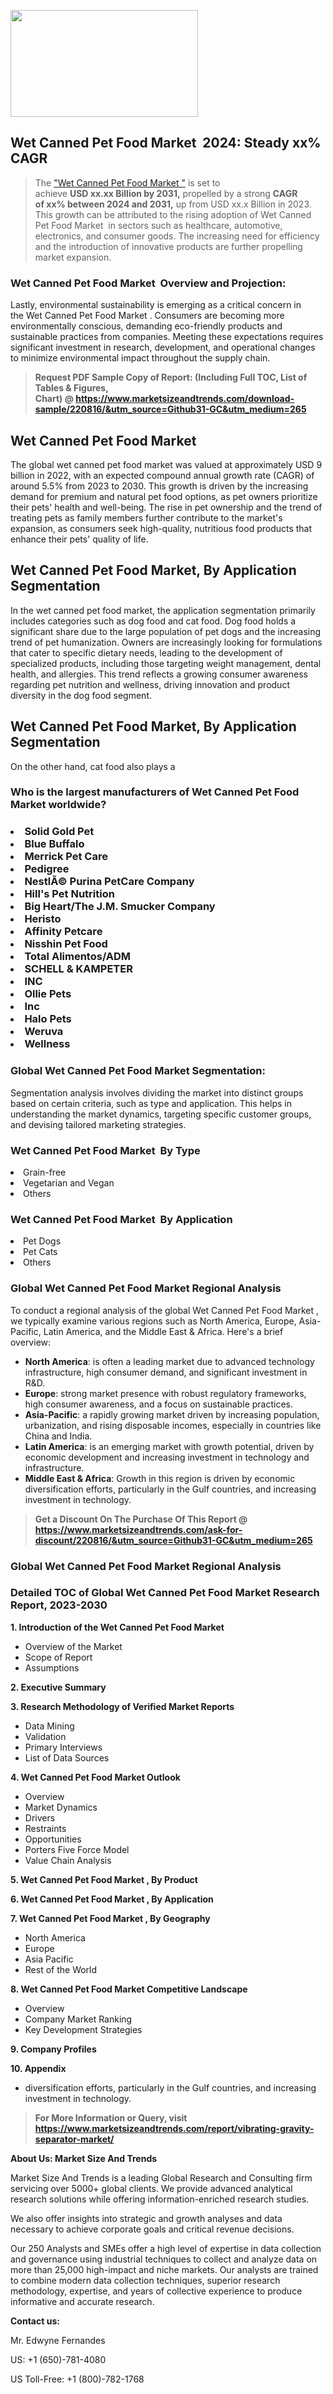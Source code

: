 <p><img class="alignnone size-medium wp-image-20088" src="https://ffe5etoiles.com/wp-content/uploads/2024/12/MST1-300x171.png" alt="" width="300" height="171" /></p><h2 id="ember46" class="ember-view reader-text-block__heading-2">Wet Canned Pet Food Market &nbsp;2024: Steady&nbsp;xx% CAGR</h2><blockquote id="ember47" class="ember-view reader-text-block__blockquote">The&nbsp;<a class="app-aware-link " href="https://www.marketsizeandtrends.com/download-sample/220816/&utm_source=Github31-GC&utm_medium=265" target="_blank" data-test-app-aware-link="">"Wet Canned Pet Food Market "</a>&nbsp;is set to achieve&nbsp;<strong>USD&nbsp;xx.xx&nbsp;Billion by 2031,</strong>&nbsp;propelled by a strong&nbsp;<strong>CAGR of&nbsp;xx% between 2024 and 2031,</strong>&nbsp;up from USD xx.x Billion in 2023. This growth can be attributed to the rising adoption of&nbsp;Wet Canned Pet Food Market &nbsp;in sectors such as healthcare, automotive, electronics, and consumer goods. The increasing need for efficiency and the introduction of innovative products are further propelling market expansion.</blockquote><h3 id="ember48" class="ember-view reader-text-block__heading-3">Wet Canned Pet Food Market &nbsp;Overview and Projection:</h3><p id="ember49" class="ember-view reader-text-block__paragraph">Lastly, environmental sustainability is emerging as a critical concern in the&nbsp;Wet Canned Pet Food Market . Consumers are becoming more environmentally conscious, demanding eco-friendly products and sustainable practices from companies. Meeting these expectations requires significant investment in research, development, and operational changes to minimize environmental impact throughout the supply chain.</p><blockquote id="ember50" class="ember-view reader-text-block__blockquote"><strong>Request PDF Sample Copy of Report: (Including Full TOC, List of Tables &amp; Figures, Chart)&nbsp;@&nbsp;<strong><a href="https://www.marketsizeandtrends.com/download-sample/220816/&utm_source=Github31-GC&utm_medium=265" target="_blank">https://www.marketsizeandtrends.com/download-sample/220816/&utm_source=Github31-GC&utm_medium=265</a></strong></strong></blockquote><h3 class=""><h2>Wet Canned Pet Food Market</h2><p>The global wet canned pet food market was valued at approximately USD 9 billion in 2022, with an expected compound annual growth rate (CAGR) of around 5.5% from 2023 to 2030. This growth is driven by the increasing demand for premium and natural pet food options, as pet owners prioritize their pets' health and well-being. The rise in pet ownership and the trend of treating pets as family members further contribute to the market's expansion, as consumers seek high-quality, nutritious food products that enhance their pets' quality of life.</p><h2>Wet Canned Pet Food Market, By Application Segmentation</h2><p>In the wet canned pet food market, the application segmentation primarily includes categories such as dog food and cat food. Dog food holds a significant share due to the large population of pet dogs and the increasing trend of pet humanization. Owners are increasingly looking for formulations that cater to specific dietary needs, leading to the development of specialized products, including those targeting weight management, dental health, and allergies. This trend reflects a growing consumer awareness regarding pet nutrition and wellness, driving innovation and product diversity in the dog food segment.</p><h2>Wet Canned Pet Food Market, By Application Segmentation</h2><p>On the other hand, cat food also plays a </h3><h3 id="" class="">Who is the largest manufacturers of&nbsp;Wet Canned Pet Food Market worldwide?</h3><h3 class=""></Li><Li>Solid Gold Pet</Li><Li> Blue Buffalo</Li><Li> Merrick Pet Care</Li><Li> Pedigree</Li><Li> NestlÃ© Purina PetCare Company</Li><Li> Hill's Pet Nutrition</Li><Li> Big Heart/The J.M. Smucker Company</Li><Li> Heristo</Li><Li> Affinity Petcare</Li><Li> Nisshin Pet Food</Li><Li> Total Alimentos/ADM</Li><Li> SCHELL & KAMPETER</Li><Li> INC</Li><Li> Ollie Pets</Li><Li> Inc</Li><Li> Halo Pets</Li><Li> Weruva</Li><Li> Wellness</h3><h3 id="ember53" class="ember-view reader-text-block__heading-3">Global&nbsp;Wet Canned Pet Food Market Segmentation:</h3><p id="ember54" class="ember-view reader-text-block__paragraph">Segmentation analysis involves dividing the market into distinct groups based on certain criteria, such as type and application. This helps in understanding the market dynamics, targeting specific customer groups, and devising tailored marketing strategies.</p><h3 id="" class="">Wet Canned Pet Food Market &nbsp;By Type</h3><p></Li><Li>Grain-free</Li><Li> Vegetarian and Vegan</Li><Li> Others</p><h3 id="" class="">Wet Canned Pet Food Market &nbsp;By Application</h3><p class=""></Li><Li>Pet Dogs</Li><Li> Pet Cats</Li><Li> Others</p><h3 id="ember62" class="ember-view reader-text-block__heading-3">Global Wet Canned Pet Food Market Regional Analysis</h3><p id="ember63" class="ember-view reader-text-block__paragraph">To conduct a regional analysis of the global Wet Canned Pet Food Market , we typically examine various regions such as North America, Europe, Asia-Pacific, Latin America, and the Middle East &amp; Africa. Here's a brief overview:</p><ul><li><strong>North America</strong>: is often a leading market due to advanced technology infrastructure, high consumer demand, and significant investment in R&amp;D.</li><li><strong>Europe</strong>: strong market presence with robust regulatory frameworks, high consumer awareness, and a focus on sustainable practices.</li><li><strong>Asia-Pacific</strong>: a rapidly growing market driven by increasing population, urbanization, and rising disposable incomes, especially in countries like China and India.</li><li><strong>Latin America</strong>: is an emerging market with growth potential, driven by economic development and increasing investment in technology and infrastructure.</li><li><strong>Middle East &amp; Africa</strong>: Growth in this region is driven by economic diversification efforts, particularly in the Gulf countries, and increasing investment in technology.</li></ul><blockquote id="ember61" class="ember-view reader-text-block__blockquote"><strong>Get a Discount On The Purchase Of This Report @ <strong><a href="https://html-cleaner.com/" target="">https://www.marketsizeandtrends.com/ask-for-discount/220816/&utm_source=Github31-GC&utm_medium=265</a></strong></strong></blockquote><h3 id="ember62" class="ember-view reader-text-block__heading-3">Global Wet Canned Pet Food Market Regional Analysis</h3><h3 id="" class="">Detailed TOC of Global Wet Canned Pet Food Market Research Report, 2023-2030</h3><p id="" class=""><strong>1. Introduction of the Wet Canned Pet Food Market </strong></p><ul><li>Overview of the Market</li><li>Scope of Report</li><li>Assumptions</li></ul><p id="" class=""><strong>2. Executive Summary</strong></p><p id="" class=""><strong>3. Research Methodology of Verified Market Reports</strong></p><ul><li>Data Mining</li><li>Validation</li><li>Primary Interviews</li><li>List of Data Sources</li></ul><p id="" class=""><strong>4. Wet Canned Pet Food Market Outlook</strong></p><ul><li>Overview</li><li>Market Dynamics</li><li>Drivers</li><li>Restraints</li><li>Opportunities</li><li>Porters Five Force Model</li><li>Value Chain Analysis</li></ul><p id="" class=""><strong>5. Wet Canned Pet Food Market , By Product</strong></p><p id="" class=""><strong>6. Wet Canned Pet Food Market , By Application</strong></p><p id="" class=""><strong>7. Wet Canned Pet Food Market , By Geography</strong></p><ul><li>North America</li><li>Europe</li><li>Asia Pacific</li><li>Rest of the World</li></ul><p id="" class=""><strong>8. Wet Canned Pet Food Market Competitive Landscape</strong></p><ul><li>Overview</li><li>Company Market Ranking</li><li>Key Development Strategies</li></ul><p id="" class=""><strong>9. Company Profiles</strong></p><p id="" class=""><strong>10. Appendix</strong></p><ul><li>diversification efforts, particularly in the Gulf countries, and increasing investment in technology.</li></ul><blockquote id="ember65" class="ember-view reader-text-block__blockquote"><strong>For More Information or Query, visit <strong><strong><a href="https://html-cleaner.com/" target="">https://www.marketsizeandtrends.com/report/vibrating-gravity-separator-market/</a></strong></strong></strong></blockquote><p id="" class=""><strong>About Us: Market Size And Trends</strong></p><p id="" class="">Market Size And Trends is a leading Global Research and Consulting firm servicing over 5000+ global clients. We provide advanced analytical research solutions while offering information-enriched research studies.</p><p id="" class="">We also offer insights into strategic and growth analyses and data necessary to achieve corporate goals and critical revenue decisions.</p><p id="" class="">Our 250 Analysts and SMEs offer a high level of expertise in data collection and governance using industrial techniques to collect and analyze data on more than 25,000 high-impact and niche markets. Our analysts are trained to combine modern data collection techniques, superior research methodology, expertise, and years of collective experience to produce informative and accurate research.</p><p id="" class=""><strong>Contact us:</strong></p><p id="" class="">Mr. Edwyne Fernandes</p><p id="" class="">US: +1 (650)-781-4080</p><p id="" class="">US Toll-Free: +1 (800)-782-1768</p>
